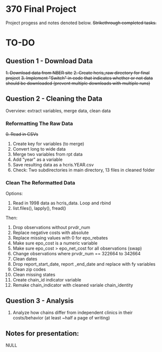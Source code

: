 

# 370 Final Project
Project progess and notes denoted below.
~~Strikethrough completed tasks.~~

# TO-DO

## Question 1 - Download Data 
~~1. Download data from NBER site~~ 
~~2. Create hcris_raw directory for final project~~
~~3. Implement "Switch" in code that indicates whether or not data should be downloaded (prevent multiple downloads with multiple runs)~~

## Question 2 - Cleaning the Data
Overview: extract variables, merge data, clean data
### Reformatting The Raw Data
~~0. Read in CSVs~~
1. Create key for variables (to merge) 
2. Convert long to wide data 
3. Merge two variables from rpt data 
4. Add "year" as a variable 
5. Save resulting data as a hcris.YEAR.csv
6. Check: Two subdirectories in main directory, 13 files in cleaned folder 

### Clean The Reformatted Data 
Options:  
1. Read in 1998 data as hcris_data. Loop and rbind
2. list.files(), lapply(), fread()

Then: 
1. Drop observations without prvdr_num 
2. Replace negative costs with absolute 
3. Replace missing values with 0 for epo_rebates 
4. Make sure epo_cost is a numeric variable 
5. Make sure epo_cost > epo_net_cost for all observations (swap)
6. Change observations where prvdr_num == 322664 to 342664 
7. Clean dates 
8. Drop report_start_date, report _end_date and replace with fy variables 
9. Clean zip codes 
10. Clean missing states 
11. Create chain_id indicator variable 
12. Remake chain_indicator with cleaned variale chain_identity 

## Question 3 - Analysis 
1. Analyze how chains differ from independent clinics in their costs/behavior (at least ~half a page of writing)

## Notes for presentation: 
NULL
